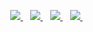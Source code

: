 <p align='center'>      
  <a href="https://www.linkedin.com/in/cankat-abacı/">     
    <img src="https://img.shields.io/badge/linkedin-%230077B5.svg?&style=for-the-badge&logo=linkedin&logoColor=white" />   
  </a>&nbsp;&nbsp;   
  
  <a href="https://www.instagram.com/cankatabaci/">     
    <img src="https://img.shields.io/badge/instagram-%23E4405F.svg?&style=for-the-badge&logo=instagram&logoColor=white" />           
  </a>&nbsp;&nbsp;    
  
  <a href="https://medium.com/@cankatabaci">     
    <img src="https://img.shields.io/badge/Medium-12100E?style=for-the-badge&logo=medium&logoColor=white" />           
  </a>&nbsp;&nbsp;    
  <a href="https://cankatabaci.github.io/tr/">     
    <img src="https://img.shields.io/static/v1?label=Personal&message=Blog&color=orange?style=for-the-badge&width=45&logo=apachekafka" />           
  </a>&nbsp;&nbsp;             

      
</p>



  
